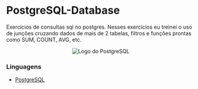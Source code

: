 # PostgreSQL-Database
Exercícios de consultas sql no postgres.
Nesses exercícios eu treinei o uso de junções cruzando dados de mais de 2 tabelas, filtros e funções prontas como SUM, COUNT, AVG, etc.

<p align="center">
  <img src="https://cdn.icon-icons.com/icons2/2415/PNG/512/postgresql_original_wordmark_logo_icon_146392.png" alt="Logo do PostgreSQL">
</p>

### Linguagens

- [PostgreSQL](https://www.postgresql.org/)
